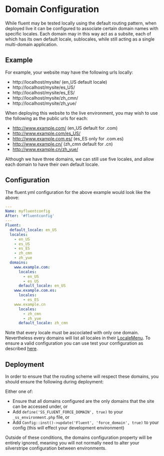 # Domain Configuration

While fluent may be tested locally using the default routing pattern, when deployed live it can be configured to
associate certain domain names with specific locales. Each domain may in this way act as a subsite, each of which
has its own default locale, sublocales, while still acting as a single multi-domain application.

## Example

For example, your website may have the following urls locally:

 * http://localhost/mysite/ (en_US default locale)
 * http://localhost/mysite/es_US/
 * http://localhost/mysite/es_ES/
 * http://localhost/mysite/zh_cmn/
 * http://localhost/mysite/zh_yue/

When deploying this website to the live environment, you may wish to use the following as the public urls for each:

 * http://www.example.com/ (en_US default for .com)
 * http://www.example.com/es_US/
 * http://www.example.com.es/ (es_ES only for .com.es)
 * http://www.example.cn/ (zh_cmn default for .cn)
 * http://www.example.cn/zh_yue/

Although we have three domains, we can still use five locales, and allow each domain to have their own default locale.

## Configuration

The fluent.yml configuration for the above example would look like the above:

```yaml
---
Name: myfluentconfig
After: '#fluentconfig'
---
Fluent:
  default_locale: en_US
  locales:
    - en_US
    - es_US
    - es_ES
    - zh_cmn
    - zh_yue
  domains:
    www.example.com:
      locales:
        - en_US
        - es_US
      default_locale: en_US
    www.example.com.es:
      locales:
        - es_ES
    www.example.cn
      locales:
        - zh_cmn
        - zh_yue
      default_locale: zh_cmn
```

Note that every locale must be ascociated with only one domain. Nevertheless every domains will list all locales in their [LocaleMenu](templating.md#templating-for-fluent). To ensure a valid configuration you can use test your configuration as described [here](configuration.md#testing-configuration).

## Deployment

In order to ensure that the routing scheme will respect these domains, you should ensure the following during deployment:

Either one of:

 * Ensure that all domains configured are the only domains that the site can be accessed under, or
 * Add `define('SS_FLUENT_FORCE_DOMAIN', true)` to your `_ss_environment.php` file, or
 * Add `Config::inst()->update('Fluent', 'force_domain', true)` to your config (this will effect your development environment)

Outside of these conditions, the domains configuration property will be entirely ignored, meaning you will not normally need to alter
your silverstripe configuration between environments.
